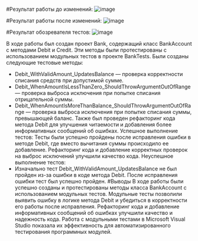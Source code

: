 #Результат работы до изменений:
![image](https://github.com/user-attachments/assets/ee60e2dc-279d-4c9f-98d8-752c9a636225)

#Результат работы после изменений:
![image](https://github.com/user-attachments/assets/46924316-ee2a-4c19-905e-fe0785df19c3)

#Результат обозревателя тестов:
![image](https://github.com/user-attachments/assets/0fff529d-e896-42b6-8109-30aad110fe46)

В ходе работы был создан проект Bank, содержащий класс BankAccount с методами Debit и Credit. Эти методы были протестированы с использованием модульных тестов в проекте BankTests. Были созданы следующие тестовые методы:
- Debit_WithValidAmount_UpdatesBalance — проверка корректности списания средств при допустимой сумме.
- Debit_WhenAmountIsLessThanZero_ShouldThrowArgumentOutOfRange — проверка выброса исключения при попытке списания отрицательной суммы.
- Debit_WhenAmountIsMoreThanBalance_ShouldThrowArgumentOutOfRange — проверка выброса исключения при попытке списания суммы, превышающей баланс.
Также был проведен рефакторинг кода метода Debit для улучшения читаемости и добавления более информативных сообщений об ошибках. Успешное выполнение тестов:
Тесты были успешно пройдены после исправления ошибки в методе Debit, где вместо вычитания суммы происходило ее добавление.
Рефакторинг кода и добавление корректных проверок на выброс исключений улучшили качество кода.
Неуспешное выполнение тестов:
- Изначально тест Debit_WithValidAmount_UpdatesBalance не был пройден из-за ошибки в коде метода Debit. После исправления ошибки тест был успешно пройден.
#Выводы
В ходе работы были успешно созданы и протестированы методы класса BankAccount с использованием модульных тестов. Модульные тесты позволили выявить ошибку в логике метода Debit и убедиться в корректности его работы после исправления. Рефакторинг кода и добавление информативных сообщений об ошибках улучшили качество и надежность кода. Работа с модульными тестами в Microsoft Visual Studio показала их эффективность для автоматизированного тестирования программных модулей.

